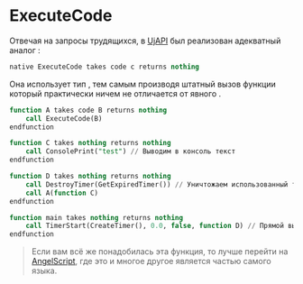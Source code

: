 # ExecuteCode

Отвечая на запросы трудящихся, в [UjAPI](https://unryzec.github.io/UjAPI) был реализован адекватный
аналог [](ExecuteFunc.md):
```SQL
native ExecuteCode takes code c returns nothing
```

Она использует тип [](code.md), тем самым производя штатный вызов функции который практически ничем не отличается от
явного [](call.md).

```SQL
function A takes code B returns nothing
    call ExecuteCode(B)
endfunction

function C takes nothing returns nothing
    call ConsolePrint("test") // Выводим в консоль текст
endfunction

function D takes nothing returns nothing
    call DestroyTimer(GetExpiredTimer()) // Уничтожаем использованный таймер
    call A(function C)
endfunction

function main takes nothing returns nothing
    call TimerStart(CreateTimer(), 0.0, false, function D) // Прямой вызов из main не работает, поэтому используйте отложенный запуск. 
endfunction
```

> Если вам всё же понадобилась эта функция, то лучше перейти
> на [AngelScript](https://warraft.github.io/AngelScript-doc/about.html), где это и многое другое является частью самого
> языка.